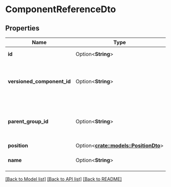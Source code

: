 # ComponentReferenceDto

## Properties

Name | Type | Description | Notes
------------ | ------------- | ------------- | -------------
**id** | Option<**String**> | The id of the component. | [optional]
**versioned_component_id** | Option<**String**> | The ID of the corresponding component that is under version control | [optional]
**parent_group_id** | Option<**String**> | The id of parent process group of this component if applicable. | [optional]
**position** | Option<[**crate::models::PositionDto**](PositionDTO.md)> |  | [optional]
**name** | Option<**String**> | The name of the component. | [optional]

[[Back to Model list]](../README.md#documentation-for-models) [[Back to API list]](../README.md#documentation-for-api-endpoints) [[Back to README]](../README.md)



